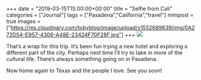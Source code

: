 +++
date = "2019-03-15T15:00:00+00:00"
title = "Selfie from Cali"
categories = ["Journal"]
tags = ["Pasadena","California","travel"]
minipost = true
images = ["https://res.cloudinary.com/tobyblog/image/upload/v1552689639/img/0A272D54-E957-4306-A48E-23424F70F28F.jpg"]
+++
![](https://res.cloudinary.com/tobyblog/image/upload/v1552689639/img/0A272D54-E957-4306-A48E-23424F70F28F.jpg)

That’s a wrap for this trip. It’s been fun trying a new hotel and exploring a different part of the city. Perhaps next time I’ll try to take in more of the cultural life. There’s always something going on in Pasadena.

Now home again to Texas and the people I love. See you soon!
